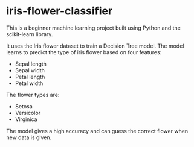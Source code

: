 # iris-flower-classifier
This is a beginner machine learning project built using Python and the scikit-learn library.

It uses the Iris flower dataset to train a Decision Tree model. The model learns to predict the type of iris flower based on four features:
- Sepal length
- Sepal width
- Petal length
- Petal width

The flower types are:
- Setosa
- Versicolor
- Virginica

The model gives a high accuracy and can guess the correct flower when new data is given.
